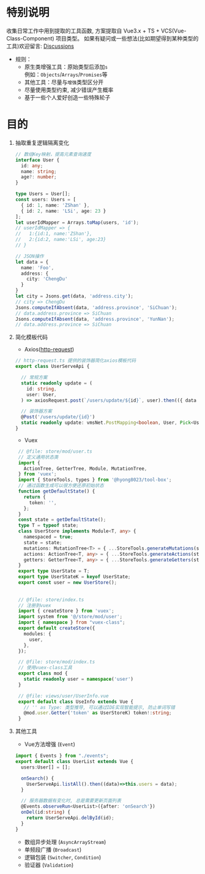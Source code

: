 # 特别说明

收集日常工作中用到提取的工具函数, 方案提取自 Vue3.x + TS + VCS(Vue-Class-Component) 项目类型。
如果有疑问或一些想法(比如期望得到某种类型的工具)欢迎留言: [Discussions](https://github.com/git8023/tool-box/discussions)

- 规则：
    - 原生类增强工具：原始类型后添加`s`  
      例如：`Objects`/`Arrays`/`Promises`等
    - 其他工具：尽量与`增强`类型区分开
    - 尽量使用类型约束, 减少错误产生概率
    - 基于一些个人爱好创造一些特殊轮子

# 目的

1. 抽取重复逻辑隔离变化
    ```ts
    // 数组Key映射，提高元素查询速度
    interface User {
      id: any;
      name: string;
      age?: number;
    }
    
    type Users = User[];
    const users: Users = [
      { id: 1, name: 'ZShan' },
      { id: 2, name: 'LSi', age: 23 }
    ];
    let userIdMapper = Arrays.toMap(users, 'id');
    // userIdMapper => {
    //   1:{id:1, name:'ZShan'},
    //   2:{id:2, name:'LSi', age:23}
    // }
    
    // JSON操作
    let data = {
      name: 'Foo',
      address: {
        city: 'ChengDu'
      }
    }
    let city = Jsons.get(data, 'address.city');
    // city => ChengDu
    Jsons.computeIfAbsent(data, 'address.province', 'SiChuan');
    // data.address.province => SiChuan
    Jsons.computeIfAbsent(data, 'address.province', 'YunNan');
    // data.address.province => SiChuan
    ```

2. 简化模板代码

    - Axios([http-request](./src/decorator/http-request.md))
    ```ts
    // http-request.ts 提供的装饰器简化axios模板代码
    export class UserServeApi {
    
      // 常规方案
      static readonly update = (
        id: string,
        user: User,
      ) => axiosRequest.post(`/users/update/${id}`, user).then(({ data }) => data);
    
      // 装饰器方案
      @Post('/users/update/{id}')
      static readonly update: vmsNet.PostMapping<boolean, User, Pick<User, 'id'>>;
    }
    ```

    - Vuex
   ```ts
    // @file: store/mod/user.ts
    // 定义通用状态类
    import {
      ActionTree, GetterTree, Module, MutationTree,
    } from 'vuex';
    import { StoreTools, types } from '@hyong8023/tool-box';
    // 通过函数生成可以很方便还原初始状态
    function getDefaultState() {
      return {
        token: '',
      };
    }
    const state = getDefaultState();
    type T = typeof state;
    class UserStore implements Module<T, any> {
      namespaced = true;
      state = state;
      mutations: MutationTree<T> = { ...StoreTools.generateMutations(state) };
      actions: ActionTree<T, any> = { ...StoreTools.generateActions(state) };
      getters: GetterTree<T, any> = { ...StoreTools.generateGetters(state) };
    }
    export type UserState = T;
    export type UserStateK = keyof UserState;
    export const user = new UserStore();
    
    
    // @file: store/index.ts
    // 注册到vuex
    import { createStore } from 'vuex';
    import system from '@/store/mod/user'; 
    import { namespace } from "vuex-class";
    export default createStore({
      modules: {
        user,
      },
    });
   
    // @file: store/mod/index.ts
    // 使用vuex-class工具
    export class mod {
      static readonly user = namespace('user')
    }
   
    // @file: views/user/UserInfo.vue
    export default class UseInfo extends Vue {
      // '' as Type: 类型推导, 可以通过IDE实现智能提示, 防止单词写错
      @mod.user.Getter('token' as UserStoreK) token!:string;
    }
    ```

3. 其他工具
    - Vue方法增强 (`Event`)
    ```ts
    import { Events } from "./events";
    export default class UserList extends Vue {
      users:User[] = [];
   
      onSearch() {
        UserServeApi.listAll().then((data)=>this.users = data);
      }
   
      // 服务器数据有变化时, 总是需要更新页面列表
      @Events.observeRun<UserList>({after: 'onSearch'})
      onDel(id:string) {
        return UserServeApi.delById(id);
      }
    }
    ```
    - 数组异步处理 (`AsyncArrayStream`)
    - 单频段广播 (`Broadcast`)
    - 逻辑包装 (`Switcher`, `Condition`)
    - 验证器 (`Validation`)
